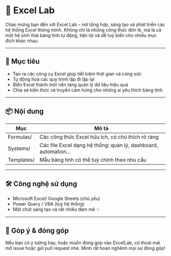 # 🧪 Excel Lab
Chào mừng bạn đến với Excel Lab – nơi tổng hợp, sáng tạo và phát triển các hệ thống Excel thông minh. Không chỉ là những công thức đơn lẻ, mà là cả một hệ sinh thái bảng tính tự động, tiện lợi và dễ tuỳ biến cho nhiều mục đích khác nhau.

---

## 🚀 Mục tiêu
- Tạo ra các công cụ Excel giúp tiết kiệm thời gian và công sức
- Tự động hoá các quy trình lặp đi lặp lại
- Biến Excel thành một nền tảng quản lý dữ liệu hiệu quả
- Chia sẻ kiến thức và truyền cảm hứng cho những ai yêu thích bảng tính

---

## 📦 Nội dung
| Mục | Mô tả |
|---|----|
| Formulas/ | Các công thức Excel hữu ích, có chú thích rõ ràng |
| Systems/ | Các file Excel dạng hệ thống: quản lý, dashboard, automation... |
| Templates/  | Mẫu bảng tính có thể tuỳ chỉnh theo nhu cầu |

---

## 🛠 Công nghệ sử dụng
- Microsoft Excel/ Google Sheets (chủ yếu)
- Power Query / VBA (tuỳ hệ thống)
- Một chút sáng tạo và rất nhiều đam mê 💡

---

## 🤝 Góp ý & đóng góp
Nếu bạn có ý tưởng hay, hoặc muốn đóng góp vào ExcelLab, cứ thoải mái mở issue hoặc gửi pull request nhé. Mình rất hoan nghênh mọi sự đóng góp!
